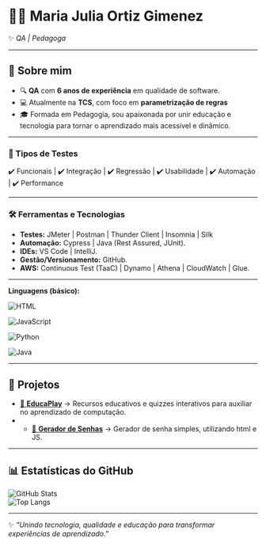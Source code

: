 # 👩‍💻 Maria Julia Ortiz Gimenez

✨ *QA | Pedagoga*  

---

## 🎯 Sobre mim  
  

- 🔍 **QA** com **6 anos de experiência** em qualidade de software.  
- 💻 Atualmente na **TCS**, com foco em **parametrização de regras**  
- 🎓 Formada em Pedagogia, sou apaixonada por unir educação e tecnologia para tornar o aprendizado mais acessível e dinâmico.

---
  
### 🔎 Tipos de Testes  
✔️ Funcionais | ✔️ Integração | ✔️ Regressão | ✔️ Usabilidade | ✔️ Automação | ✔️ Performance  

---
### 🛠️ Ferramentas e Tecnologias  
- **Testes:** JMeter | Postman | Thunder Client | Insomnia | Silk  
- **Automação:** Cypress | Java (Rest Assured, JUnit).  
- **IDEs:** VS Code | IntelliJ.  
- **Gestão/Versionamento:** GitHub.   
- **AWS:** Continuous Test (TaaC) | Dynamo | Athena | CloudWatch | Glue.

---

**Linguagens (básico):**  

![HTML](https://img.shields.io/badge/HTML-E34F26?style=for-the-badge&logo=html5&logoColor=white)  

![JavaScript](https://img.shields.io/badge/JavaScript-F7DF1E?style=for-the-badge&logo=javascript&logoColor=black)  

![Python](https://img.shields.io/badge/Python-3776AB?style=for-the-badge&logo=python&logoColor=white)  

![Java](https://img.shields.io/badge/Java-007396?style=for-the-badge&logo=java&logoColor=white)  

---

## 🚀 Projetos  

- [📘 **EducaPlay**](https://mjogz.github.io/educa-play/) → Recursos educativos e quizzes interativos para auxiliar no aprendizado de computação.
- - [📘 **Gerador de Senhas**](https://mjogz.github.io/gerador-senha/) → Gerador de senha simples, utilizando html e JS.  


---
## 📊 Estatísticas do GitHub  

![GitHub Stats](https://github-readme-stats.vercel.app/api?username=mjogz&show_icons=true&theme=tokyonight)  
![Top Langs](https://github-readme-stats.vercel.app/api/top-langs/?username=mjogz&layout=compact&theme=tokyonight)  

---

✨ *“Unindo tecnologia, qualidade e educação para transformar experiências de aprendizado.”*  
